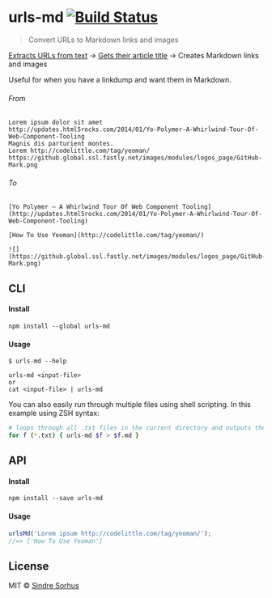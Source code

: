 # urls-md [![Build Status](https://travis-ci.org/sindresorhus/urls-md.png?branch=master)](https://travis-ci.org/sindresorhus/urls-md)

> Convert URLs to Markdown links and images

[Extracts URLs from text](https://github.com/sindresorhus/get-urls) → [Gets their article title](https://github.com/sindresorhus/article-title) → Creates Markdown links and images

Useful for when you have a linkdump and want them in Markdown.


###### From

```
Lorem ipsum dolor sit amet
http://updates.html5rocks.com/2014/01/Yo-Polymer-A-Whirlwind-Tour-Of-Web-Component-Tooling
Magnis dis parturient montes.
Lorem http://codelittle.com/tag/yeoman/
https://github.global.ssl.fastly.net/images/modules/logos_page/GitHub-Mark.png
```

###### To

```
[Yo Polymer – A Whirlwind Tour Of Web Component Tooling](http://updates.html5rocks.com/2014/01/Yo-Polymer-A-Whirlwind-Tour-Of-Web-Component-Tooling)

[How To Use Yeoman](http://codelittle.com/tag/yeoman/)

![](https://github.global.ssl.fastly.net/images/modules/logos_page/GitHub-Mark.png)
```


## CLI

#### Install

```
npm install --global urls-md
```

#### Usage

```
$ urls-md --help

urls-md <input-file>
or
cat <input-file> | urls-md
```

You can also easily run through multiple files using shell scripting. In this example using ZSH syntax:

```zsh
# loops through all .txt files in the current directory and outputs the converted files with .md extension
for f (*.txt) { urls-md $f > $f.md }
```


## API

#### Install

```
npm install --save urls-md
```

#### Usage

```js
urlsMd('Lorem ipsum http://codelittle.com/tag/yeoman/');
//=> ['How To Use Yeoman']
```


## License

MIT © [Sindre Sorhus](http://sindresorhus.com)
